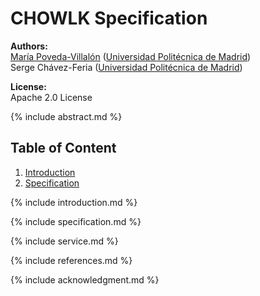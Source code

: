 # CHOWLK Specification

**Authors:**<br>
[María Poveda-Villalón](http://w3id.org/people/mpoveda) ([Universidad Politécnica de Madrid](https://www.upm.es/))<br>
Serge Chávez-Feria ([Universidad Politécnica de Madrid](https://www.upm.es/))

**License:**<br>
Apache 2.0 License

{% include abstract.md %}

## Table of Content

1. [Introduction](#introduction.md)
2. [Specification](#specification.md)

{% include introduction.md %}

{% include specification.md %}

{% include service.md %}

{% include references.md %}

{% include acknowledgment.md %}
